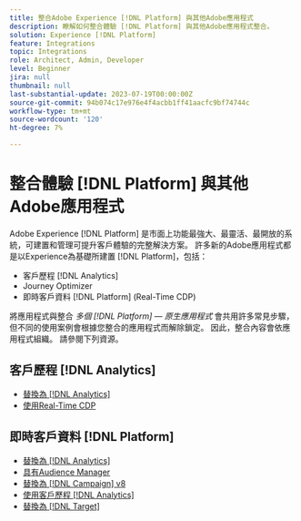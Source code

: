 ```yaml
---
title: 整合Adobe Experience [!DNL Platform] 與其他Adobe應用程式
description: 瞭解如何整合體驗 [!DNL Platform] 與其他Adobe應用程式整合。
solution: Experience [!DNL Platform]
feature: Integrations
topic: Integrations
role: Architect, Admin, Developer
level: Beginner
jira: null
thumbnail: null
last-substantial-update: 2023-07-19T00:00:00Z
source-git-commit: 94b074c17e976e4f4acbb1ff41aacfc9bf74744c
workflow-type: tm+mt
source-wordcount: '120'
ht-degree: 7%

---
```



# 整合體驗 [!DNL Platform] 與其他Adobe應用程式

Adobe Experience [!DNL Platform] 是市面上功能最強大、最靈活、最開放的系統，可建置和管理可提升客戶體驗的完整解決方案。 許多新的Adobe應用程式都是以Experience為基礎所建置 [!DNL Platform]，包括：

* 客戶歷程 [!DNL Analytics]
* Journey Optimizer
* 即時客戶資料 [!DNL Platform] (Real-Time CDP)

將應用程式與整合 _多個 [!DNL Platform] — 原生應用程式_ 會共用許多常見步驟，但不同的使用案例會根據您整合的應用程式而解除鎖定。 因此，整合內容會依應用程式組織。 請參閱下列資源。


## 客戶歷程 [!DNL Analytics]

* [替換為 [!DNL Analytics]](../cja/customer-journey-analytics-analytics.md)
* [使用Real-Time CDP](../cja/cja-rtcdp.md)

## 即時客戶資料 [!DNL Platform]

* [替換為 [!DNL Analytics]](../rtcdp/rtcdp-analytics.md)
* [具有Audience Manager](../rtcdp/rtcdp-aam.md)
* [替換為 [!DNL Campaign] v8](../rtcdp/rtcdp-campaign.md)
* [使用客戶歷程 [!DNL Analytics]](../rtcdp/rtcdp-cja.md)
* [替換為 [!DNL Target]](../rtcdp/rtcdp-target.md)